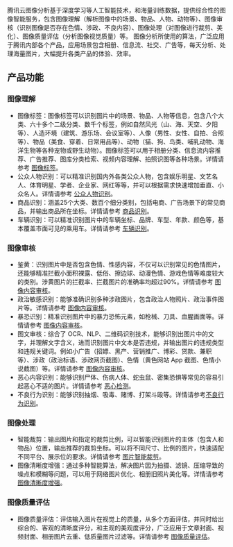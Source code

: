 腾讯云图像分析基于深度学习等人工智能技术，和海量训练数据，提供综合性的图像智能服务，包含图像理解（解析图像中的场景、物品、人物、动物等）、图像审核（识别图像是否存在色情、涉政、不良内容）、图像处理（对图像进行裁剪、美化）、图像质量评估（分析图像视觉质量）等。
图像分析所使用的算法，广泛应用于腾讯内部各个产品，应用场景包含相册、信息流、社交、广告等，每天分析、处理海量图片，大幅提升各类产品的体验、效率。

## 产品功能

### 图像理解
- 图像标签：图像标签可以识别图片中的场景、物品、人物等信息，包含八个大类、六十多个二级分类、数千个标签，例如自然风光（山、海、天空、夕阳等）、人造环境（建筑、游乐场、会议室等）、人像（男性、女性、自拍、合照等）、物品（美食、穿着、日常用品等）、动物（猫、狗、鸟类、哺乳动物、海洋生物等各种宠物或野生动物）。图像标签可以用于相册分类、信息流内容推荐、广告推荐、图库分类检索、视频内容理解、拍照识图等各种场景。详情请参考 [图像标签](https://cloud.tencent.com/document/api/865/35471)。
- 公众人物识别：可以精准识别国内外各类公众人物，包含娱乐明星、文艺名人、体育明星、学者、企业家、网红等等，并可以根据需求快速增加垂直、小众名人。详情请参考 [公众人物识别](https://cloud.tencent.com/document/api/865/36900)。
- 商品识别：涵盖25个大类、数百个细分类别，包括电商、广告场景下的常见商品，并输出商品所在坐标。详情请参考 [商品识别](https://cloud.tencent.com/document/api/865/36457)。
- 车辆识别：可以精准识别图片中的车辆坐标、品牌、车型、年款、颜色等，基本覆盖市面可见的乘用车。详情请参考 [车辆识别](https://cloud.tencent.com/document/api/865/36456)。

### 图像审核
- 鉴黄：识别图片中是否包含色情、性感内容，不仅可以识别常见的色情图片，还能够精准拦截小面积裸露、低俗、擦边球、动漫色情、游戏色情等难度较大的类别。涉黄图片的拦截率、拦截图片的准确率均超过90%。详情请参考 [图像内容审核](https://cloud.tencent.com/document/api/865/35473)。
- 政治敏感识别：能够准确识别多种涉政图片，包含政治人物照片、政治事件图片等。详情请参考 [图像内容审核](https://cloud.tencent.com/document/api/865/35473)。
- 暴恐识别：精准识别图片中的暴力恐怖元素，如枪械、刀具、血腥画面等。详情请参考 [图像内容审核](https://cloud.tencent.com/document/api/865/35473)。
- 图文审核：综合了 OCR、NLP、二维码识别技术，能够识别出图片中的文字，并理解文字含义，进而识别图片中文本是否违规，并输出图片的违规类型和违规关键词。例如小广告（招嫖、黑产、营销推广、博彩、贷款、兼职等）、涉政（政治标语、涉政网页截图）、色情（黄色网站 App 截图、色情小说截图）等。详情请参考 [图像内容审核](https://cloud.tencent.com/document/api/865/35473)。
- 恶心内容识别：能够识别尸体、伤病人体、蛇虫鼠、密集恐惧等常见的容易引起恶心不适的图片。详情请参考 [恶心检测](https://cloud.tencent.com/document/api/865/38897)。
- 不良行为识别：能够识别抽烟、吸毒、赌博、打架斗殴等。详情请参考[不良行为识别](https://cloud.tencent.com/document/api/865/38898)。

### 图像处理
- 智能裁剪：输出图片和指定的裁剪比例，可以智能识别图片的主体（包含人和物品）位置，输出推荐的裁剪坐标。可以将不同尺寸、比例的图片，快速适配不同平台、展示位的要求。详情请参考 [图片智能裁剪](https://cloud.tencent.com/document/api/865/38899)。
- 图像清晰度增强：通过多种智能算法，解决图片因为拍摄、滤镜、压缩导致的噪点和模糊等问题，可以用于网络图片优化、相册旧照片美化等。详情请参考 [图像清晰度增强](https://cloud.tencent.com/document/api/865/36902)。

### 图像质量评估
- 图像质量评估：评估输入图片在视觉上的质量，从多个方面评估，并同时给出综合的、客观的清晰度评分，和主观的美观度评分，广泛应用于文章封面、视频封面、相册图片去重、低质量图片过滤等。详情请参考 [图像质量评估](https://cloud.tencent.com/document/api/865/36899)。

